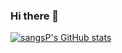 ### Hi there 👋
[![sangsP's GitHub stats](https://github-readme-stats.vercel.app/api?username=sangsu9701&count_private=true&show_icons=true&theme=merko&bg_color=DEG,COLOR1,COLOR2,COLOR3...COLOR10)](https://github.com/sangsu9701/github-readme-stats)

<!--
**sangsu9701/sangsu9701** is a ✨ _special_ ✨ repository because its `README.md` (this file) appears on your GitHub profile.

Here are some ideas to get you started:

- 🔭 I’m currently working on ...
- 🌱 I’m currently learning ...
- 👯 I’m looking to collaborate on ...
- 🤔 I’m looking for help with ...
- 💬 Ask me about ...
- 📫 How to reach me: ...
- 😄 Pronouns: ...
- ⚡ Fun fact: ...
-->
